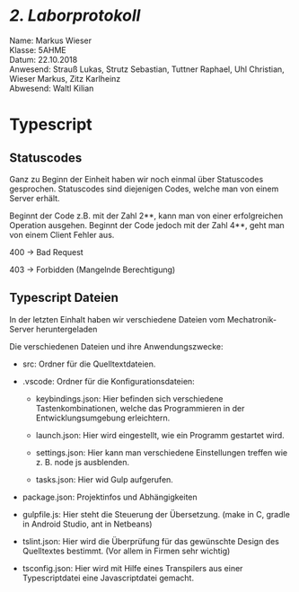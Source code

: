 # *2. Laborprotokoll*

  Name: Markus Wieser   
  Klasse: 5AHME   
  Datum: 22.10.2018   
  Anwesend: Strauß Lukas, Strutz Sebastian, Tuttner Raphael, Uhl Christian, Wieser Markus, Zitz Karlheinz    
  Abwesend: Waltl Kilian

# Typescript

## Statuscodes

Ganz zu Beginn der Einheit haben wir noch einmal über Statuscodes gesprochen. Statuscodes sind diejenigen Codes, welche man von einem Server erhält.

Beginnt der Code z.B. mit der Zahl 2**, kann man von einer erfolgreichen Operation ausgehen.
Beginnt der Code jedoch mit der Zahl 4**, geht man von einem Client Fehler aus.

400 -> Bad Request

403 -> Forbidden (Mangelnde Berechtigung)

## Typescript Dateien

In der letzten Einhalt haben wir verschiedene Dateien vom Mechatronik-Server heruntergeladen

Die verschiedenen Dateien und ihre Anwendungszwecke:

* src: Ordner für die Quelltextdateien.

* .vscode: Ordner für die Konfigurationsdateien:

    * keybindings.json: Hier befinden sich verschiedene Tastenkombinationen, welche das Programmieren in der Entwicklungsumgebung erleichtern.
    
    * launch.json: Hier wird eingestellt, wie ein Programm gestartet wird.
    
    * settings.json:  Hier kann man verschiedene Einstellungen treffen wie z. B. node js ausblenden.
    
    * tasks.json: Hier wid Gulp aufgerufen.
    
* package.json: Projektinfos und Abhängigkeiten

* gulpfile.js: Hier steht die Steuerung der Übersetzung. (make in C, gradle in Android Studio, ant in Netbeans)

* tslint.json: Hier wird die Überprüfung für das gewünschte Design des Quelltextes bestimmt. (Vor allem in Firmen sehr wichtig)

* tsconfig.json:  Hier wird mit Hilfe eines Transpilers aus einer Typescriptdatei eine Javascriptdatei gemacht.
   
   
